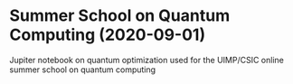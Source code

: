 # Summer School on Quantum Computing (2020-09-01)
Jupiter notebook on quantum optimization used for the UIMP/CSIC online summer school on quantum computing
